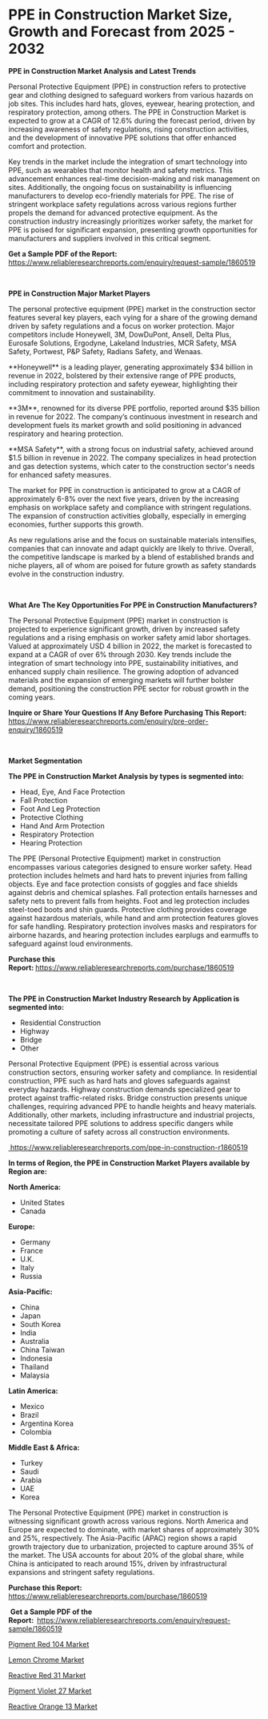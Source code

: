 <p><h1>PPE in Construction Market Size, Growth and Forecast from 2025 - 2032</h1></p><p><strong>PPE in Construction Market Analysis and Latest Trends</strong></p>
<p><p>Personal Protective Equipment (PPE) in construction refers to protective gear and clothing designed to safeguard workers from various hazards on job sites. This includes hard hats, gloves, eyewear, hearing protection, and respiratory protection, among others. The PPE in Construction Market is expected to grow at a CAGR of 12.6% during the forecast period, driven by increasing awareness of safety regulations, rising construction activities, and the development of innovative PPE solutions that offer enhanced comfort and protection.</p><p>Key trends in the market include the integration of smart technology into PPE, such as wearables that monitor health and safety metrics. This advancement enhances real-time decision-making and risk management on sites. Additionally, the ongoing focus on sustainability is influencing manufacturers to develop eco-friendly materials for PPE. The rise of stringent workplace safety regulations across various regions further propels the demand for advanced protective equipment. As the construction industry increasingly prioritizes worker safety, the market for PPE is poised for significant expansion, presenting growth opportunities for manufacturers and suppliers involved in this critical segment.</p></p>
<p><strong>Get a Sample PDF of the Report:&nbsp;</strong> <a href="https://www.reliableresearchreports.com/enquiry/request-sample/1860519?utm_campaign=34&utm_medium=2&utm_source=Github&utm_content=ia&utm_term=30012025&utm_id=ppe-in-construction">https://www.reliableresearchreports.com/enquiry/request-sample/1860519</a></p>
<p>&nbsp;</p>
<p><strong>PPE in Construction Major Market Players</strong></p>
<p><p>The personal protective equipment (PPE) market in the construction sector features several key players, each vying for a share of the growing demand driven by safety regulations and a focus on worker protection. Major competitors include Honeywell, 3M, DowDuPont, Ansell, Delta Plus, Eurosafe Solutions, Ergodyne, Lakeland Industries, MCR Safety, MSA Safety, Portwest, P&P Safety, Radians Safety, and Wenaas.</p><p>**Honeywell** is a leading player, generating approximately $34 billion in revenue in 2022, bolstered by their extensive range of PPE products, including respiratory protection and safety eyewear, highlighting their commitment to innovation and sustainability.</p><p>**3M**, renowned for its diverse PPE portfolio, reported around $35 billion in revenue for 2022. The company’s continuous investment in research and development fuels its market growth and solid positioning in advanced respiratory and hearing protection.</p><p>**MSA Safety**, with a strong focus on industrial safety, achieved around $1.5 billion in revenue in 2022. The company specializes in head protection and gas detection systems, which cater to the construction sector's needs for enhanced safety measures.</p><p>The market for PPE in construction is anticipated to grow at a CAGR of approximately 6-8% over the next five years, driven by the increasing emphasis on workplace safety and compliance with stringent regulations. The expansion of construction activities globally, especially in emerging economies, further supports this growth.</p><p>As new regulations arise and the focus on sustainable materials intensifies, companies that can innovate and adapt quickly are likely to thrive. Overall, the competitive landscape is marked by a blend of established brands and niche players, all of whom are poised for future growth as safety standards evolve in the construction industry.</p></p>
<p>&nbsp;</p>
<p><strong>What Are The Key Opportunities For PPE in Construction Manufacturers?</strong></p>
<p><p>The Personal Protective Equipment (PPE) market in construction is projected to experience significant growth, driven by increased safety regulations and a rising emphasis on worker safety amid labor shortages. Valued at approximately USD 4 billion in 2022, the market is forecasted to expand at a CAGR of over 6% through 2030. Key trends include the integration of smart technology into PPE, sustainability initiatives, and enhanced supply chain resilience. The growing adoption of advanced materials and the expansion of emerging markets will further bolster demand, positioning the construction PPE sector for robust growth in the coming years.</p></p>
<p><strong>Inquire or Share Your Questions If Any Before Purchasing This Report:</strong> <a href="https://www.reliableresearchreports.com/enquiry/pre-order-enquiry/1860519?utm_campaign=34&utm_medium=2&utm_source=Github&utm_content=ia&utm_term=30012025&utm_id=ppe-in-construction">https://www.reliableresearchreports.com/enquiry/pre-order-enquiry/1860519</a></p>
<p>&nbsp;</p>
<p><strong>Market Segmentation</strong></p>
<p><strong>The PPE in Construction Market Analysis by types is segmented into:</strong></p>
<p><ul><li>Head, Eye, And Face Protection</li><li>Fall Protection</li><li>Foot And Leg Protection</li><li>Protective Clothing</li><li>Hand And Arm Protection</li><li>Respiratory Protection</li><li>Hearing Protection</li></ul></p>
<p><p>The PPE (Personal Protective Equipment) market in construction encompasses various categories designed to ensure worker safety. Head protection includes helmets and hard hats to prevent injuries from falling objects. Eye and face protection consists of goggles and face shields against debris and chemical splashes. Fall protection entails harnesses and safety nets to prevent falls from heights. Foot and leg protection includes steel-toed boots and shin guards. Protective clothing provides coverage against hazardous materials, while hand and arm protection features gloves for safe handling. Respiratory protection involves masks and respirators for airborne hazards, and hearing protection includes earplugs and earmuffs to safeguard against loud environments.</p></p>
<p><strong>Purchase this Report:&nbsp;</strong><a href="https://www.reliableresearchreports.com/purchase/1860519?utm_campaign=34&utm_medium=2&utm_source=Github&utm_content=ia&utm_term=30012025&utm_id=ppe-in-construction">https://www.reliableresearchreports.com/purchase/1860519</a></p>
<p>&nbsp;</p>
<p><strong>The PPE in Construction Market Industry Research by Application is segmented into:</strong></p>
<p><ul><li>Residential Construction</li><li>Highway</li><li>Bridge</li><li>Other</li></ul></p>
<p><p>Personal Protective Equipment (PPE) is essential across various construction sectors, ensuring worker safety and compliance. In residential construction, PPE such as hard hats and gloves safeguards against everyday hazards. Highway construction demands specialized gear to protect against traffic-related risks. Bridge construction presents unique challenges, requiring advanced PPE to handle heights and heavy materials. Additionally, other markets, including infrastructure and industrial projects, necessitate tailored PPE solutions to address specific dangers while promoting a culture of safety across all construction environments.</p></p>
<p><a href="https://www.reliableresearchreports.com/ppe-in-construction-r1860519?utm_campaign=34&utm_medium=2&utm_source=Github&utm_content=ia&utm_term=30012025&utm_id=ppe-in-construction">&nbsp;https://www.reliableresearchreports.com/ppe-in-construction-r1860519</a></p>
<p><strong>In terms of Region, the PPE in Construction Market Players available by Region are:</strong></p>
<p>
    <p> <strong> North America: </strong>
        <ul>
            <li>United States</li>
            <li>Canada</li>
        </ul>
        </p> 
    <p> <strong> Europe: </strong>
        <ul>
            <li>Germany</li>
            <li>France</li>
            <li>U.K.</li>
            <li>Italy</li>
            <li>Russia</li>
        </ul>
        </p> 
    <p> <strong> Asia-Pacific: </strong>
        <ul>
            <li>China</li>
            <li>Japan</li>
            <li>South Korea</li>
            <li>India</li>
            <li>Australia</li>
            <li>China Taiwan</li>
            <li>Indonesia</li>
            <li>Thailand</li>
            <li>Malaysia</li>
        </ul>
        </p> 
    <p> <strong> Latin America: </strong>
        <ul>
            <li>Mexico</li>
            <li>Brazil</li>
            <li>Argentina Korea</li>
            <li>Colombia</li>
        </ul>
        </p> 
    <p> <strong> Middle East & Africa: </strong>
        <ul>
            <li>Turkey</li>
            <li>Saudi</li>
            <li>Arabia</li>
            <li>UAE</li>
            <li>Korea</li>
        </ul>
    </p>
    </p>
<p><p>The Personal Protective Equipment (PPE) market in construction is witnessing significant growth across various regions. North America and Europe are expected to dominate, with market shares of approximately 30% and 25%, respectively. The Asia-Pacific (APAC) region shows a rapid growth trajectory due to urbanization, projected to capture around 35% of the market. The USA accounts for about 20% of the global share, while China is anticipated to reach around 15%, driven by infrastructural expansions and stringent safety regulations.</p></p>
<p><strong>Purchase this Report: </strong><a href="https://www.reliableresearchreports.com/purchase/1860519?utm_campaign=34&utm_medium=2&utm_source=Github&utm_content=ia&utm_term=30012025&utm_id=ppe-in-construction">https://www.reliableresearchreports.com/purchase/1860519</a></p>
<p>&nbsp;<strong>Get a Sample PDF of the Report:&nbsp;&nbsp;</strong><a href="https://www.reliableresearchreports.com/enquiry/request-sample/1860519?utm_campaign=34&utm_medium=2&utm_source=Github&utm_content=ia&utm_term=30012025&utm_id=ppe-in-construction">https://www.reliableresearchreports.com/enquiry/request-sample/1860519</a></p>
<p><strong></strong></p>
<p><p><a href="https://github.com/djembashote/Market-Research-Report-List-1/blob/main/pigment-red-104-market.md?utm_campaign=34&utm_medium=2&utm_source=Github&utm_content=ia&utm_term=30012025&utm_id=ppe-in-construction">Pigment Red 104 Market</a></p><p><a href="https://github.com/vjorelaclliv/Market-Research-Report-List-1/blob/main/lemon-chrome-market.md?utm_campaign=34&utm_medium=2&utm_source=Github&utm_content=ia&utm_term=30012025&utm_id=ppe-in-construction">Lemon Chrome Market</a></p><p><a href="https://github.com/xalatieusope/Market-Research-Report-List-1/blob/main/reactive-red-31-market.md?utm_campaign=34&utm_medium=2&utm_source=Github&utm_content=ia&utm_term=30012025&utm_id=ppe-in-construction">Reactive Red 31 Market</a></p><p><a href="https://github.com/aiexisaliwan/Market-Research-Report-List-1/blob/main/pigment-violet-27-market.md?utm_campaign=34&utm_medium=2&utm_source=Github&utm_content=ia&utm_term=30012025&utm_id=ppe-in-construction">Pigment Violet 27 Market</a></p><p><a href="https://github.com/xtysizov/Market-Research-Report-List-1/blob/main/reactive-orange-13-market.md?utm_campaign=34&utm_medium=2&utm_source=Github&utm_content=ia&utm_term=30012025&utm_id=ppe-in-construction">Reactive Orange 13 Market</a></p></p>